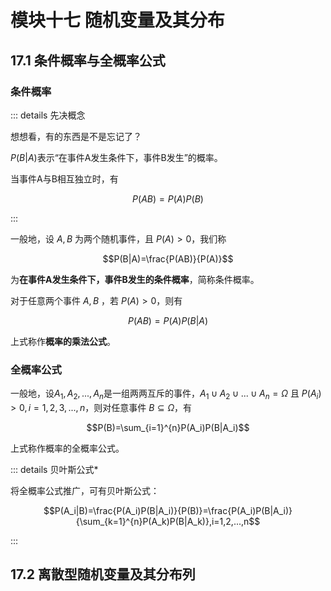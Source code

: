 # 模块十七 随机变量及其分布

## 17.1 条件概率与全概率公式

### 条件概率

::: details 先决概念

想想看，有的东西是不是忘记了？

$P(B|A)$表示“在事件A发生条件下，事件B发生”的概率。

当事件A与B相互独立时，有

$$P(AB)=P(A)P(B)$$

:::

一般地，设 $A,B$ 为两个随机事件，且 $P(A) > 0$，我们称

$$P(B|A)=\frac{P(AB)}{P(A)}$$

为**在事件A发生条件下，事件B发生的条件概率**，简称条件概率。

对于任意两个事件 $A,B$ ，若 $P(A)>0$，则有

$$P(AB)=P(A)P(B|A)$$

上式称作**概率的乘法公式**。

### 全概率公式

一般地，设$A_1,A_2,...,A_n$是一组两两互斥的事件，$A_1 \cup A_2 \cup ... \cup A_n = \Omega$ 且 $P(A_i) > 0 , i=1,2,3,...,n$，则对任意事件 $B \subseteq \Omega$，有

$$P(B)=\sum_{i=1}^{n}P(A_i)P(B|A_i)$$

上式称作概率的全概率公式。

::: details 贝叶斯公式*

将全概率公式推广，可有贝叶斯公式：

$$P(A_i|B)=\frac{P(A_i)P(B|A_i)}{P(B)}=\frac{P(A_i)P(B|A_i)}{\sum_{k=1}^{n}P(A_k)P(B|A_k)},i=1,2,...,n$$

:::

## 17.2 离散型随机变量及其分布列

